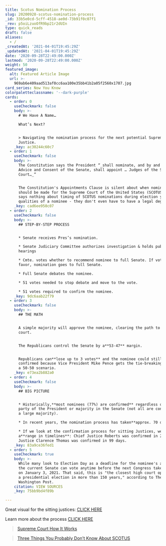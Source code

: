 ```yaml
---
title: Scotus Nomination Process
slug: 20200928-scotus-nomination-process
_id: 33b5e0cd-5cff-4518-ae0d-73b91f0c07f1
_rev: p5oiLzuoOfR9bp21r2dUIn
type: quick_reads
draft: false
aliases:
  - /
_createdAt: '2021-04-01T19:45:29Z'
_updatedAt: '2021-04-01T19:45:29Z'
date: '2020-09-28T22:49:00.000Z'
lastmod: '2020-09-28T22:49:00.000Z'
weight: 50
featured_image:
  alt: Featured Article Image
  url: >-
    969ab6e409aad513af0cc6aa100e35bb41b2a05f2560x1707.jpg
card_series: Now You Know
colorpaletteclassname: '--dark-purple'
cards:
  - order: 0
    useCheckmark: false
    body: >-
      # We Have A Name…  

      What’s Next?


      > Navigating the nomination process for the next potential Supreme Court
      Justice.
    _key: ac30244c60c7
  - order: 1
    useCheckmark: false
    body: >-
      The Constitution says the President “_shall nominate, and by and with the
      Advice and Consent of the Senate, shall appoint … Judges of the Supreme
      Court…_”


      The Constitution's Appointments Clause is silent about when nominations
      should be made for the Supreme Court of the United States (SCOTUS) and
      says nothing about timing of SCOTUS nominations during election years, NOR
      qualities of a nominee - they don't even have to have a legal degree.
    _key: cad6ee950c07
  - order: 2
    useCheckmark: false
    body: >-
      ## STEP-BY-STEP PROCESS


      * Senate receives Pres’s nomination.

      * Senate Judiciary Committee authorizes investigation & holds public
      hearings

      * Cmte. votes whether to recommend nominee to full Senate. If votes in
      favor, nomination goes to full Senate.

      * Full Senate debates the nominee.

      * 51 votes needed to stop debate and move to the vote.

      * 51 votes required to confirm the nominee.
    _key: 9dc6aab22f79
  - order: 3
    useCheckmark: false
    body: >-
      ## THE MATH


      A simple majority will approve the nominee, clearing the path to the
      court.


      The Republicans control the Senate by a**53-47** margin.


      Republicans can**lose up to 3 votes** and the nominee could still be
      confirmed because Vice President Mike Pence gets the tie-breaking vote in
      a 50-50 scenario.
    _key: e73ea2b882a0
  - order: 4
    useCheckmark: false
    body: >-
      ## BIG PICTURE


      * Historically,**most nominees (77%) are confirmed** regardless of the
      party of the President or majority in the Senate (not all are confirmed by
      a large majority).

      * In recent years, the nomination process has taken**approx. 70 days**.

      * If we look at the confirmation process for sitting Justices, we see
      a**range in timelines**: Chief Justice Roberts was confirmed in 23 days.
      Justice Clarence Thomas was confirmed in 99 days.
    _key: 83a9ce36fed1
  - order: 5
    useCheckmark: true
    body: >-
      While many look to Election Day as a deadline for the nominee's approval,
      the current Senate can vote anytime before the next Congress takes office
      on January 3, 2021. That said, this is "the closest high court opening to
      a presidential election in more than 150 years," according to The
      Washington Post.
    citation: VIEW SOURCES
    _key: 75bb9bd4f89b

---
```

Great visual for the sitting justices: [CLICK HERE](https://apnews.com/article/us-supreme-court-michael-pence-archive-courts-donald-trump-e2678a13cf3d2383300db6f1416664d6/gallery/d27d1ae50d504eb4b26f0c4a37f06c88)

Learn more about the process [CLICK HERE](https://fas.org/sgp/crs/misc/RL33225.pdf)

> [Supreme Court How It Works](https://smarthernews.com/supreme-court-how-it-works/)





> [Three Things You Probably Don’t Know About SCOTUS](https://smarthernews.com/three-things-you-probably-dont-know-about-scotus/)